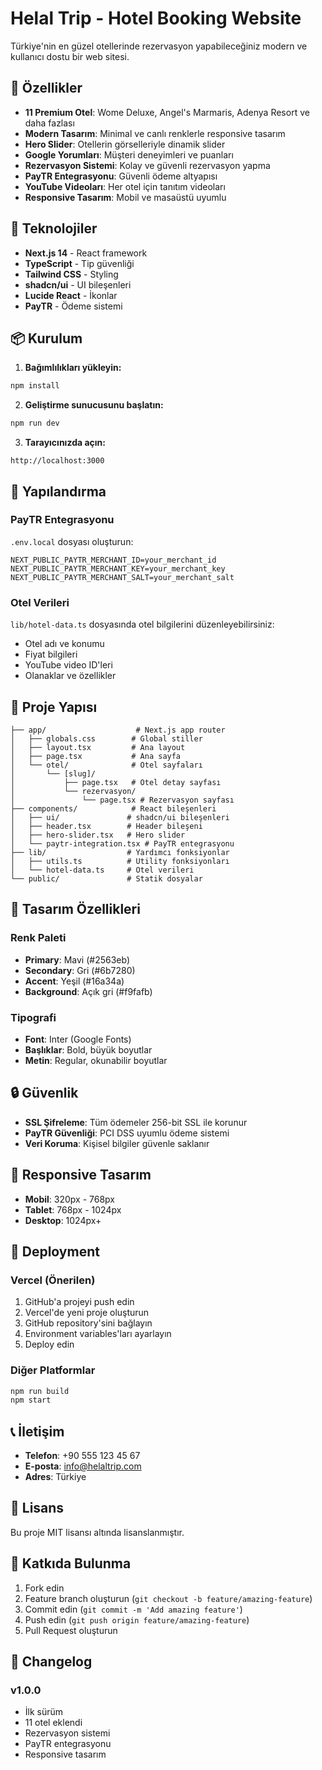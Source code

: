 # Helal Trip - Hotel Booking Website

Türkiye'nin en güzel otellerinde rezervasyon yapabileceğiniz modern ve kullanıcı dostu bir web sitesi.

## 🏨 Özellikler

- **11 Premium Otel**: Wome Deluxe, Angel's Marmaris, Adenya Resort ve daha fazlası
- **Modern Tasarım**: Minimal ve canlı renklerle responsive tasarım
- **Hero Slider**: Otellerin görselleriyle dinamik slider
- **Google Yorumları**: Müşteri deneyimleri ve puanları
- **Rezervasyon Sistemi**: Kolay ve güvenli rezervasyon yapma
- **PayTR Entegrasyonu**: Güvenli ödeme altyapısı
- **YouTube Videoları**: Her otel için tanıtım videoları
- **Responsive Tasarım**: Mobil ve masaüstü uyumlu

## 🚀 Teknolojiler

- **Next.js 14** - React framework
- **TypeScript** - Tip güvenliği
- **Tailwind CSS** - Styling
- **shadcn/ui** - UI bileşenleri
- **Lucide React** - İkonlar
- **PayTR** - Ödeme sistemi

## 📦 Kurulum

1. **Bağımlılıkları yükleyin:**
```bash
npm install
```

2. **Geliştirme sunucusunu başlatın:**
```bash
npm run dev
```

3. **Tarayıcınızda açın:**
```
http://localhost:3000
```

## 🔧 Yapılandırma

### PayTR Entegrasyonu

`.env.local` dosyası oluşturun:

```env
NEXT_PUBLIC_PAYTR_MERCHANT_ID=your_merchant_id
NEXT_PUBLIC_PAYTR_MERCHANT_KEY=your_merchant_key
NEXT_PUBLIC_PAYTR_MERCHANT_SALT=your_merchant_salt
```

### Otel Verileri

`lib/hotel-data.ts` dosyasında otel bilgilerini düzenleyebilirsiniz:

- Otel adı ve konumu
- Fiyat bilgileri
- YouTube video ID'leri
- Olanaklar ve özellikler

## 📁 Proje Yapısı

```
├── app/                    # Next.js app router
│   ├── globals.css        # Global stiller
│   ├── layout.tsx         # Ana layout
│   ├── page.tsx           # Ana sayfa
│   └── otel/              # Otel sayfaları
│       └── [slug]/
│           ├── page.tsx   # Otel detay sayfası
│           └── rezervasyon/
│               └── page.tsx # Rezervasyon sayfası
├── components/            # React bileşenleri
│   ├── ui/               # shadcn/ui bileşenleri
│   ├── header.tsx        # Header bileşeni
│   ├── hero-slider.tsx   # Hero slider
│   └── paytr-integration.tsx # PayTR entegrasyonu
├── lib/                  # Yardımcı fonksiyonlar
│   ├── utils.ts          # Utility fonksiyonları
│   └── hotel-data.ts     # Otel verileri
└── public/               # Statik dosyalar
```

## 🎨 Tasarım Özellikleri

### Renk Paleti
- **Primary**: Mavi (#2563eb)
- **Secondary**: Gri (#6b7280)
- **Accent**: Yeşil (#16a34a)
- **Background**: Açık gri (#f9fafb)

### Tipografi
- **Font**: Inter (Google Fonts)
- **Başlıklar**: Bold, büyük boyutlar
- **Metin**: Regular, okunabilir boyutlar

## 🔒 Güvenlik

- **SSL Şifreleme**: Tüm ödemeler 256-bit SSL ile korunur
- **PayTR Güvenliği**: PCI DSS uyumlu ödeme sistemi
- **Veri Koruma**: Kişisel bilgiler güvenle saklanır

## 📱 Responsive Tasarım

- **Mobil**: 320px - 768px
- **Tablet**: 768px - 1024px
- **Desktop**: 1024px+

## 🚀 Deployment

### Vercel (Önerilen)

1. GitHub'a projeyi push edin
2. Vercel'de yeni proje oluşturun
3. GitHub repository'sini bağlayın
4. Environment variables'ları ayarlayın
5. Deploy edin

### Diğer Platformlar

```bash
npm run build
npm start
```

## 📞 İletişim

- **Telefon**: +90 555 123 45 67
- **E-posta**: info@helaltrip.com
- **Adres**: Türkiye

## 📄 Lisans

Bu proje MIT lisansı altında lisanslanmıştır.

## 🤝 Katkıda Bulunma

1. Fork edin
2. Feature branch oluşturun (`git checkout -b feature/amazing-feature`)
3. Commit edin (`git commit -m 'Add amazing feature'`)
4. Push edin (`git push origin feature/amazing-feature`)
5. Pull Request oluşturun

## 📝 Changelog

### v1.0.0
- İlk sürüm
- 11 otel eklendi
- Rezervasyon sistemi
- PayTR entegrasyonu
- Responsive tasarım 